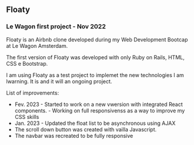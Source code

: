 ## Floaty 
### Le Wagon first project  - Nov 2022

Floaty is an Airbnb clone developed during my Web Development Bootcap at Le Wagon Amsterdam. 

The first version of Floaty was developed with only Ruby on Rails, HTML, CSS e Bootstrap. 

I am using Floaty as a test project to implemet the new technologies I am lwarning. It is and it will an ongoing project. 

List of improvements:

- Fev. 2023 - Started to work on a new vwersion with integrated React components.
            - Working on full responsivenss as a way to improve my CSS skills 
- Jan. 2023 - Updated the float list to be asynchronous using AJAX
- The scroll down button was created with vailla Javascript.
- The navbar was recreated to be fully responsive 
